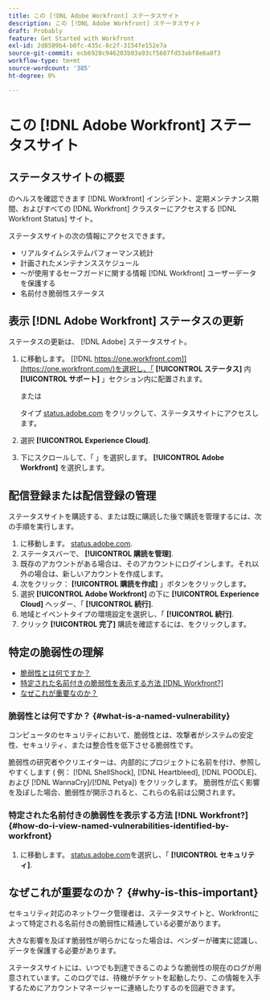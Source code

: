 ```yaml
---
title: この [!DNL Adobe Workfront] ステータスサイト
description: この [!DNL Adobe Workfront] ステータスサイト
draft: Probably
feature: Get Started with Workfront
exl-id: 2d8509b4-b0fc-435c-8c2f-3154fe152e7a
source-git-commit: ecb6928c946203b03a93cf5687fd53abf8e6a8f3
workflow-type: tm+mt
source-wordcount: '385'
ht-degree: 0%

---
```


# この [!DNL Adobe Workfront] ステータスサイト

## ステータスサイトの概要

のヘルスを確認できます [!DNL Workfront] インシデント、定期メンテナンス期間、およびすべての [!DNL Workfront] クラスターにアクセスする [!DNL Workfront Status] サイト。

ステータスサイトの次の情報にアクセスできます。

* リアルタイムシステムパフォーマンス統計
* 計画されたメンテナンススケジュール
* ～が使用するセーフガードに関する情報 [!DNL Workfront] ユーザーデータを保護する
* 名前付き脆弱性ステータス

## 表示 [!DNL Adobe Workfront] ステータスの更新

ステータスの更新は、 [!DNL Adobe] ステータスサイト。

1. に移動します。 [[!DNL https://one.workfront.com]](https://one.workfront.com/)を選択し、「 **[!UICONTROL ステータス]** 内 **[!UICONTROL サポート]** 」セクション内に配置されます。

   または

   タイプ [status.adobe.com](http://status.adobe.com/) をクリックして、ステータスサイトにアクセスします。

1. 選択 **[!UICONTROL Experience Cloud]**.
1. 下にスクロールして、「 」を選択します。 **[!UICONTROL Adobe Workfront]** を選択します。

## 配信登録または配信登録の管理

ステータスサイトを購読する、または既に購読した後で購読を管理するには、次の手順を実行します。

1. に移動します。 [status.adobe.com](http://status.adobe.com/).
1. ステータスバーで、 **[!UICONTROL 購読を管理]**.
1. 既存のアカウントがある場合は、そのアカウントにログインします。それ以外の場合は、新しいアカウントを作成します。
1. 次をクリック： **[!UICONTROL 購読を作成]** 」ボタンをクリックします。
1. 選択 **[!UICONTROL Adobe Workfront]** の下に **[!UICONTROL Experience Cloud]** ヘッダー、「 **[!UICONTROL 続行]**.
1. 地域とイベントタイプの環境設定を選択し、「 **[!UICONTROL 続行]**.
1. クリック **[!UICONTROL 完了]** 購読を確認するには、をクリックします。

## 特定の脆弱性の理解

* [脆弱性とは何ですか？](#what-is-a-named-vulnerability)
* [特定された名前付きの脆弱性を表示する方法 [!DNL Workfront?]](#how-do-i-view-named-vulnerabilities-identified-by-workfront)
* [なぜこれが重要なのか？](#why-is-this-important)

### 脆弱性とは何ですか？ {#what-is-a-named-vulnerability}

コンピュータのセキュリティにおいて、脆弱性とは、攻撃者がシステムの安定性、セキュリティ、または整合性を低下させる脆弱性です。

脆弱性の研究者やクリエイターは、内部的にプロジェクトに名前を付け、参照しやすくします ( 例： [!DNL ShellShock], [!DNL Heartbleed], [!DNL POODLE]、および [!DNL WannaCry]/[!DNL Petya]) をクリックします。 脆弱性が広く影響を及ぼした場合、脆弱性が開示されると、これらの名前は公開されます。

### 特定された名前付きの脆弱性を表示する方法 [!DNL Workfront?] {#how-do-i-view-named-vulnerabilities-identified-by-workfront}

1. に移動します。  [status.adobe.com](https://status.adobe.com/ja/)を選択し、「 **[!UICONTROL セキュリティ]**.

## なぜこれが重要なのか？ {#why-is-this-important}

セキュリティ対応のネットワーク管理者は、ステータスサイトと、Workfrontによって特定される名前付きの脆弱性に精通している必要があります。

大きな影響を及ぼす脆弱性が明らかになった場合は、ベンダーが確実に認識し、データを保護する必要があります。

ステータスサイトには、いつでも到達できるこのような脆弱性の現在のログが用意されています。このログでは、待機がチケットを起動したり、この情報を入手するためにアカウントマネージャーに連絡したりするのを回避できます。
